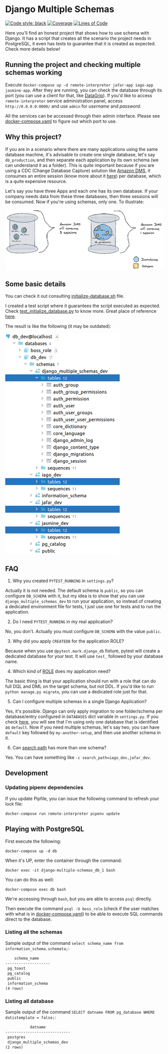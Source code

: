 # Django Multiple Schemas

[![Code style: black](https://img.shields.io/badge/code%20style-black-000000.svg)](https://github.com/psf/black)
[![Coverage](https://sonarcloud.io/api/project_badges/measure?project=willianantunes_django-multiple-schemas&metric=coverage)](https://sonarcloud.io/dashboard?id=willianantunes_django-multiple-schemas)
[![Lines of Code](https://sonarcloud.io/api/project_badges/measure?project=willianantunes_django-multiple-schemas&metric=ncloc)](https://sonarcloud.io/dashboard?id=willianantunes_django-multiple-schemas)

Here you'll find an honest project that shows how to use schema with Django. It has a script that creates all the scenario the project needs in PostgreSQL, it even has tests to guarantee that it is created as expected. Check more details below!

## Running the project and checking multiple schemas working

Execute `docker-compose up -d remote-interpreter jafar-app iago-app jasmine-app`. After they are running, you can check the database through its port (you can use a client for that, like [DataGrip](https://www.jetbrains.com/datagrip/)). If you'd like to access `remote-interpreter` service administration panel, access `http://0.0.0.0:8000/` and use `admin` for _username_ and _password_.

All the services can be accessed through their admin interface. Please see [docker-compose.yaml](./docker-compose.yaml) to figure out which port to use.

## Why this project?

If you are in a scenario where there are many applications using the same database machine, it's advisable to create one single database, let's say `db_production`, and then separate each application by its own schema (we can understand it as a folder). This is quite important because if you are using a CDC (Change Database Capture) solution like [Amazon DMS](https://aws.amazon.com/dms/), it consumes an entire session (know more about it [here](https://aws.amazon.com/blogs/database/analyzing-amazon-rds-database-workload-with-performance-insights/)) per database, which is a quite expensive resource. 

Let's say you have three Apps and each one has its own database. If your company needs data from these three databases, then three sessions will be consumed. Now if you're using schemas, only one. To illustrate:

![An image which shows all the database's objects](./docs/database-vs-schemas.png "All schemas/folders created")

## Some basic details

You can check it out consulting [initialize-database.sh](./scripts/docker-entrypoint-initdb.d/initialize-database.sh) file.

I created a test script where it guarantees the script executed as expected. Check [test_initialize_database.py](./tests/integration/scripts/docker-entrypoint-initdb.d/test_initialize_database.py) to know more. Great place of reference [here](https://github.com/psycopg/psycopg2/tree/master/tests). 

The result is like the following (it may be outdated):

![An image which shows all the database's objects](./docs/all-schemas-and-tables-inside-schema-dev.png "All schemas/folders created")

## FAQ

1. Why you created `PYTEST_RUNNING` in `settings.py`?

Actually it is not needed. The default schema is `public`, so you can configure `DB_SCHEMA` with it, but my idea is to show that you can use `django_multiple_schemas_dev` to run your application, so instead of creating a dedicated environment file for tests, I just use one for tests and to run the application.

2. Do I need `PYTEST_RUNNING` in my real application?

No, you don't. Actually you must configure `DB_SCHEMA` with the value `public`.

3. Why did you apply `CREATEDB` for the application ROLE?

Because when you use `@pytest.mark.django_db` fixture, pytest will create a dedicated database for your test. It will use `test_` followed by your database name.

4. Which kind of [ROLE](https://www.postgresql.org/docs/13/database-roles.html) does my application need?

The basic thing is that your application should run with a role that can do full DQL and DML on the target schema, but not DDL. If you'd like to run `python manage.py migrate`, you can use a dedicated role just for that.

5. Can I configure multiple schemas in a single Django Application?

Yes, it's possible. Django can only apply migration to one folder/schema per database/entry configured in `DATABASES` dict variable in `settings.py`. If you check [here](https://github.com/willianantunes/django-multiple-schemas/blob/2deb15de36d1229f19bd4422d3f55b0d7a57a797/django_multiple_schemas/settings.py#L85), you will see that I'm using only one database that is identified as `default`. Now if you need multiple schemas, let's say two, you can have `default` key followed by `my-another-setup`, and then use another schema in it.

6. Can [search path](https://github.com/willianantunes/django-multiple-schemas/blob/2deb15de36d1229f19bd4422d3f55b0d7a57a797/django_multiple_schemas/settings.py#L89) has more than one schema?

Yes. You can have something like `-c search_path=iago_dev,jafar_dev`.

## Development

### Updating pipenv dependencies

If you update Pipfile, you can issue the following command to refresh your lock file:

    docker-compose run remote-interpreter pipenv update

## Playing with PostgreSQL

First execute the following:

    docker-compose up -d db

When it's UP, enter the container through the command:

    docker exec -it django-multiple-schemas_db_1 bash

You can do this as well:

    docker-compose exec db bash

We're accessing through `bash`, but you are able to access `psql` directly.

Then execute the command `psql -U boss_role` (check if the user matches with what is in [docker-compose.yaml](./docker-compose.yaml)) to be able to execute SQL commands direct to the database.

### Listing all the schemas

Sample output of the command `select schema_name from information_schema.schemata;`:

```text
    schema_name     
--------------------
 pg_toast
 pg_catalog
 public
 information_schema
(4 rows)
```

### Listing all database

Sample output of the command `SELECT datname FROM pg_database WHERE datistemplate = false;`:

```text
           datname           
-----------------------------
 postgres
 django_multiple_schemas_dev
(2 rows)
```
